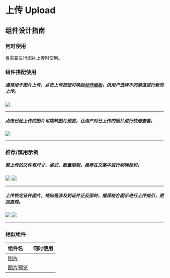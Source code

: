 # 上传 Upload

## 组件设计指南

### 何时使用

当需要进行图片上传时使用。

### 组件搭配使用

##### 通常用于图片上传，点击上传按钮可唤起[动作面板](./actionsheet)，供用户选择不同渠道进行新的上传。

<div class="item">
  <img src="https://oteam-tdesign-1258344706.cos.ap-guangzhou.myqcloud.com/site/design/mobile-guide/Drawer%201.png" />
</div>

<hr />

##### 点击已经上传的图片可跳转[图片预览](./imageview)，让用户对已上传的图片进行快速查看。

<div class="item">
  <img src="https://oteam-tdesign-1258344706.cos.ap-guangzhou.myqcloud.com/site/design/mobile-guide/Drawer%201.png" />
</div>

<hr />

### 推荐/慎用示例

##### 若上传的文件有尺寸、格式、数量限制，推荐在文案中进行明确标识。

<div class="item">
  <img src="https://oteam-tdesign-1258344706.cos.ap-guangzhou.myqcloud.com/site/design/mobile-guide/Drawer4-1.png" />
  <img class="tag" src="https://oteam-tdesign-1258344706.cos.ap-guangzhou.myqcloud.com/site/doc/good.png" />
</div>

<hr />

##### 上传特定证件图片，特别是涉及到证件正反面时，推荐结合图示进行上传指引，更加直观。

<div class="legend">  
  <div class="item">
    <img src="https://oteam-tdesign-1258344706.cos.ap-guangzhou.myqcloud.com/site/design/mobile-guide/Drawer4-2.png" />
    <img class="tag" src="https://oteam-tdesign-1258344706.cos.ap-guangzhou.myqcloud.com/site/doc/bad.png" />
  </div>
</div>

<hr />

### 相似组件

| 组件名 | 何时使用                             |
| :----- | :----------------------------------- |
| [图片](./image) |  |
| [图片预览](./imageview) |  |
